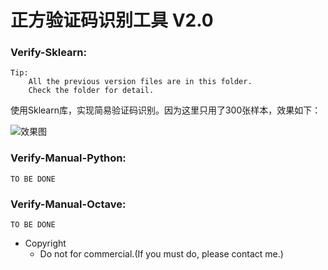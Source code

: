 # 正方验证码识别工具 V2.0
### Verify-Sklearn:
    Tip:
        All the previous version files are in this folder.
        Check the folder for detail.

使用Sklearn库，实现简易验证码识别。因为这里只用了300张样本，效果如下：

![效果图](https://github.com/skyduy/zfverify/raw/master/Verify-Sklearn/Achievement.png)

### Verify-Manual-Python:
    TO BE DONE

### Verify-Manual-Octave:
    TO BE DONE

* Copyright
  * Do not for commercial.(If you must do, please contact me.)

